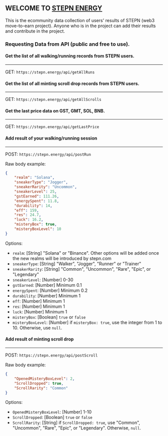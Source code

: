 ## WELCOME TO [STEPN ENERGY](https://www.stepn.energy)
This is the ecommunity data collection of users' results of STEPN (web3 move-to-earn project). Anyone who is in the project can add their results and contribute in the project.
### Requesting Data from API (public and free to use).

#### Get the list of all walking/running records from STEPN users.
------
GET: `https://stepn.energy/api/getAllRuns`

#### Get the list of all minting scroll drop records from STEPN users.
------
GET: `https://stepn.energy/api/getAllScrolls`

#### Get the last price data on GST, GMT, SOL, BNB.
------
GET: `https://stepn.energy/api/getLastPrice`

#### Add result of your walking/running session
------
POST: `https://stepn.energy/api/postRun`

Raw body example: 

```json
{
    "realm": "Solana",
    "sneakerType": "Jogger",
    "sneakerRarity": "Uncommon",
    "sneakerLevel": 25,
    "gstEarned": 111.26,
    "energySpent": 11.8,
    "durability": 14,
    "eff": 159,
    "res": 24.7,
    "luck": 16.2,
    "misteryBox": true,
    "misteryBoxLevel": 10
}
```
Options:

+ `realm`: [String] "Solana" or "Binance". Other options will be added once the new realms will be introduced by stepn.com
+ `sneakerType`: [String] "Walker", "Jogger", "Runner" or "Trainer"
+ `sneakerRarity`: [String] "Common", "Uncommon", "Rare", "Epic", or "Legendary"
+ `sneakerLevel`: [Number] 0-30
+ `gstEarned`: [Number] Minimum 0.1
+ `energySpent`: [Number] Minimum 0.2
+ `durability`: [Number] Minimum 1
+ `eff`: [Number] Minimum 1
+ `res`: [Number] Minimum 1
+ `luck`: [Number] Minimum 1
+ `misteryBox`: [Boolean] `true` or `false`
+ `misteryBoxLevel`: [Number] if `misteryBox: true`, use the integer from 1 to 10. Otherwise, use `null`.

#### Add result of minting scroll drop
------
POST: `https://stepn.energy/api/postScroll`

Raw body example: 

```json
{
    "OpenedMisteryBoxLevel": 2,
    "ScrollDropped": true,
    "ScrollRarity": "Common"
}
```
Options:

+ `OpenedMisteryBoxLevel`: [Number] 1-10
+ `ScrollDropped`: [Boolean] `true` or `false`
+ `ScrollRarity`: [String] if `ScrollDropped: true`, use "Common", "Uncommon", "Rare", "Epic", or "Legendary". Otherwise, `null`.


